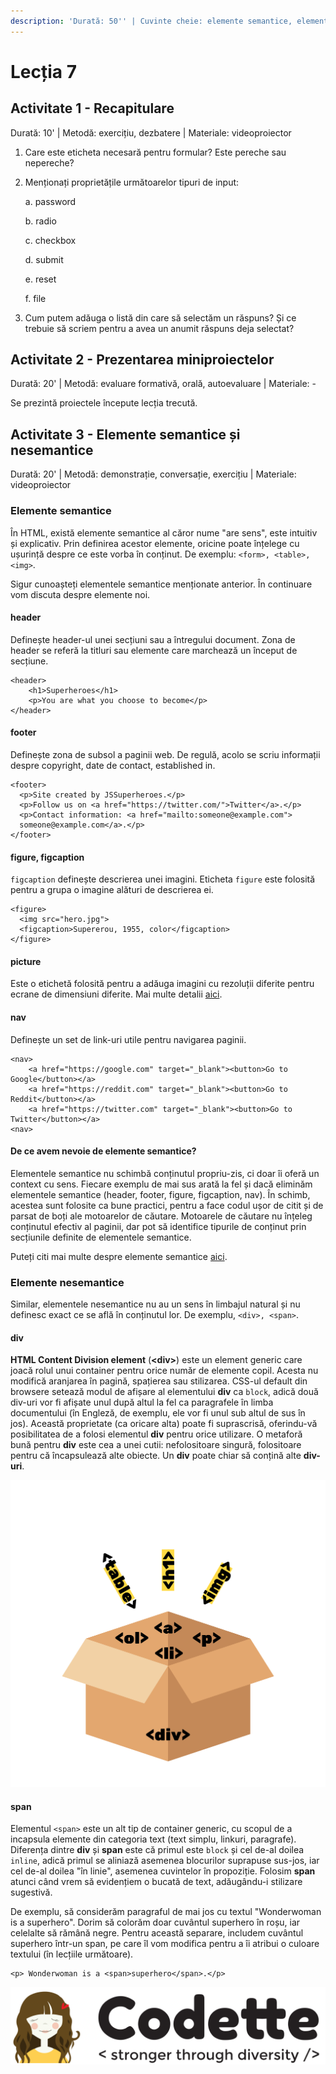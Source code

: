 ```yaml
---
description: 'Durată: 50'' | Cuvinte cheie: elemente semantice, elemente nesemantice'
---
```


# Lecția 7

## Activitate 1 - Recapitulare

Durată: 10' \| Metodă: exercițiu, dezbatere \| Materiale: videoproiector

1. Care este eticheta necesară pentru formular? Este pereche sau nepereche?
2. Menționați proprietățile următoarelor tipuri de input:

   a. password

   b. radio

   c. checkbox

   d. submit

   e. reset

   f. file

3. Cum putem adăuga o listă din care să selectăm un răspuns? Și ce trebuie să scriem pentru a avea un anumit răspuns deja selectat?

## Activitate 2 - Prezentarea miniproiectelor

Durată: 20' \| Metodă: evaluare formativă, orală, autoevaluare \| Materiale: -

Se prezintă proiectele începute lecția trecută.

## Activitate 3 - Elemente semantice și nesemantice

Durată: 20' \| Metodă: demonstrație, conversație, exercițiu \| Materiale: videoproiector

### Elemente semantice

În HTML, există elemente semantice al căror nume "are sens", este intuitiv și explicativ. Prin definirea acestor elemente, oricine poate înțelege cu ușurință despre ce este vorba în conținut. De exemplu: `<form>, <table>, <img>`. 

Sigur cunoașteți elementele semantice menționate anterior. În continuare vom discuta despre elemente noi.

#### header

Definește header-ul unei secțiuni sau a întregului document. Zona de header se referă la titluri sau elemente care marchează un început de secțiune.

```markup
<header>
    <h1>Superheroes</h1>
    <p>You are what you choose to become</p>
</header>
```

#### footer

Definește zona de subsol a paginii web. De regulă, acolo se scriu informații despre copyright, date de contact, established in.

```markup
<footer>
  <p>Site created by JSSuperheroes.</p>
  <p>Follow us on <a href="https://twitter.com/">Twitter</a>.</p>
  <p>Contact information: <a href="mailto:someone@example.com">
  someone@example.com</a>.</p>
</footer>
```

#### figure, figcaption

`figcaption` definește descrierea unei imagini. Eticheta `figure` este folosită pentru a grupa o imagine alături de descrierea ei.

```markup
<figure>
  <img src="hero.jpg">
  <figcaption>Supererou, 1955, color</figcaption>
</figure>
```

#### picture

Este o etichetă folosită pentru a adăuga imagini cu rezoluții diferite pentru ecrane de dimensiuni diferite. Mai multe detalii [aici](https://www.w3schools.com/html/html_images_picture.asp).

#### nav

Definește un set de link-uri utile pentru navigarea paginii.

```markup
<nav>
    <a href="https://google.com" target="_blank"><button>Go to Google</button></a>
    <a href="https://reddit.com" target="_blank"><button>Go to Reddit</button></a>
    <a href="https://twitter.com" target="_blank"><button>Go to Twitter</button></a>
<nav>
```

#### De ce avem nevoie de elemente semantice?

Elementele semantice nu schimbă conținutul propriu-zis, ci doar îi oferă un context cu sens. Fiecare exemplu de mai sus arată la fel și dacă eliminăm elementele semantice \(header, footer, figure, figcaption, nav\). În schimb, acestea sunt folosite ca bune practici, pentru a face codul ușor de citit și de parsat de boți ale motoarelor de căutare. Motoarele de căutare nu înțeleg conținutul efectiv al paginii, dar pot să identifice tipurile de conținut prin secțiunile definite de elementele semantice.

Puteți citi mai multe despre elemente semantice [aici](https://www.w3schools.com/html/html5_semantic_elements.asp).

### Elemente nesemantice

Similar, elementele nesemantice nu au un sens în limbajul natural și nu definesc exact ce se află în conținutul lor. De exemplu, `<div>, <span>`.

#### div

**HTML Content Division element** \(**&lt;div&gt;**\) este un element generic care joacă rolul unui container pentru orice număr de elemente copil. Acesta nu modifică aranjarea în pagină, spațierea sau stilizarea. CSS-ul default din browsere setează modul de afișare al elementului **div** ca `block`, adică două div-uri vor fi afișate unul după altul la fel ca paragrafele în limba documentului \(în Engleză, de exemplu, ele vor fi unul sub altul de sus în jos\). Această proprietate \(ca oricare alta\) poate fi suprascrisă, oferindu-vă posibilitatea de a folosi elementul **div** pentru orice utilizare. O metaforă bună pentru **div** este cea a unei cutii: nefolositoare singură, folositoare pentru că încapsulează alte obiecte. Un **div** poate chiar să conțină alte **div-uri**.

![](../.gitbook/assets/frame-25.png)

#### span

Elementul `<span>` este un alt tip de container generic, cu scopul de a incapsula elemente din categoria text \(text simplu, linkuri, paragrafe\). Diferența dintre **div** și **span** este că primul este `block` și cel de-al doilea `inline`, adică primul se aliniază asemenea blocurilor suprapuse sus-jos, iar cel de-al doilea "în linie", asemenea cuvintelor în propoziție. Folosim **span** atunci când vrem să evidențiem o bucată de text, adăugându-i stilizare sugestivă.

De exemplu, să considerăm paragraful de mai jos cu textul "Wonderwoman is a superhero". Dorim să colorăm doar cuvântul superhero în roșu, iar celelalte să rămână negre. Pentru această separare, includem cuvântul superhero într-un span, pe care îl vom modifica pentru a îi atribui o culoare textului \(în lecțiile următoare\).

```markup
<p> Wonderwoman is a <span>superhero</span>.</p>
```

![](../.gitbook/assets/logos-02.svg)

